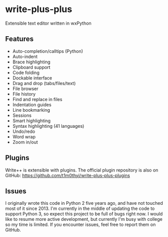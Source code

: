 # write-plus-plus
Extensible text editor written in wxPython

## Features

* Auto-completion/calltips (Python)
* Auto-indent
* Brace highlighting
* Clipboard support
* Code folding
* Dockable interface
* Drag and drop (tabs/files/text)
* File browser
* File history
* Find and replace in files
* Indentation guides
* Line bookmarking
* Sessions
* Smart highlighting
* Syntax highlighting (41 languages)
* Undo/redo
* Word wrap
* Zoom in/out

## Plugins

Write++ is extensible with plugins. The official plugin repository is also on GitHub: https://github.com/t1m0thyj/write-plus-plus-plugins

## Issues

I originally wrote this code in Python 2 five years ago, and have not touched most of it since 2013. I'm currently in the middle of updating the code to support Python 3, so expect this project to be full of bugs right now. I would like to resume more active development, but currently I'm busy with college so my time is limited. If you encounter issues, feel free to report them on GitHub.
